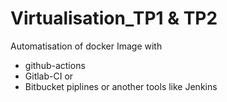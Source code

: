 # Virtualisation_TP1 & TP2
Automatisation of docker Image with 
- github-actions
- Gitlab-CI
or 
- Bitbucket piplines
or 
another tools like Jenkins
